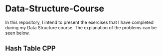 # Data-Structure-Course
In this repository, I intend to present the exercises that I have completed during my Data Structure course. The explanation of the problems can be seen below.

## Hash Table CPP

